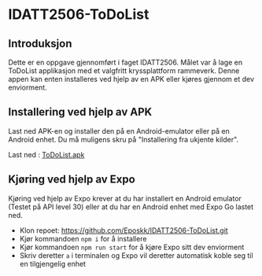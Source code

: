 # IDATT2506-ToDoList

## Introduksjon

Dette er en oppgave gjennomført i faget IDATT2506. Målet var å lage en ToDoList applikasjon med et valgfritt kryssplattform rammeverk.
Denne appen kan enten installeres ved hjelp av en APK eller kjøres gjennom et dev enviorment.

## Installering ved hjelp av APK

Last ned APK-en og installer den på en Android-emulator eller på en Android enhet.
Du må muligens skru på "Installering fra ukjente kilder".

Last ned : [ToDoList.apk](https://github.com/Eposkk/IDATT2506-ToDoList/releases/download/v1.0.0/ToDoList.apk)

## Kjøring ved hjelp av Expo

Kjøring ved hjelp av Expo krever at du har installert en Android emulator (Testet på API level 30) eller at du har en Android enhet med Expo Go lastet ned.

- Klon repoet: https://github.com/Eposkk/IDATT2506-ToDoList.git
- Kjør kommandoen `npm i` for å installere
- Kjør kommandoen `npm run start` for å kjøre Expo sitt dev enviorment
- Skriv deretter `a` i terminalen og Expo vil deretter automatisk koble seg til en tilgjengelig enhet
